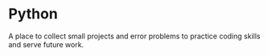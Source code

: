 # Python
A place to collect small projects and error problems to practice coding skills and serve future work.
